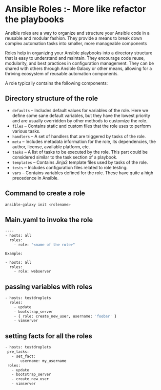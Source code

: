 # Ansible Roles :- More like refactor the playbooks

Ansible roles are a way to organize and structure your Ansible code in a reusable and modular fashion. 
They provide a means to break down complex automation tasks into smaller, more manageable components


Roles help in organizing your Ansible playbooks into a directory structure that is easy to understand and maintain. They encourage code reuse, modularity, and best practices in configuration management. 
They can be shared with others through Ansible Galaxy or other means, allowing for a thriving ecosystem of reusable automation components.

A role typically contains the following components:

Directory structure of the role
-------------------------------
- ```defaults``` –  Includes default values for variables of the role. Here we define some sane default variables, but they have the lowest priority and are usually overridden by other methods to customize the role.
- ```files```  – Contains static and custom files that the role uses to perform various tasks.
- ```handlers``` – A set of handlers that are triggered by tasks of the role. 
- ```meta``` – Includes metadata information for the role, its dependencies, the author, license, available platform, etc.
- ```tasks``` – A list of tasks to be executed by the role. This part could be considered similar to the task section of a playbook.
- ```templates``` – Contains Jinja2 template files used by tasks of the role.
- ```tests``` – Includes configuration files related to role testing.
- ```vars``` – Contains variables defined for the role. These have quite a high precedence in Ansible.



## Command to create a role
```bash
ansible-galaxy init <rolename>
```

## Main.yaml to invoke the role
```bash
----
- hosts: all
  roles:
    - role: "<name of the role>"

Example:

- hosts: all 
  roles:
    - role: webserver
```

## passing variables with roles

```bash
- hosts: testdroplets
  roles:
    - update
    - bootstrap_server
    - { role: create_new_user, username: 'foobar' }
    - vimserver
```  
    
 ## setting facts for all the roles
 ```bash
- hosts: testdroplets
  pre_tasks:
    - set_fact:
        username: my_username
  roles:
    - update
    - bootstrap_server
    - create_new_user
    - vimserver
```
